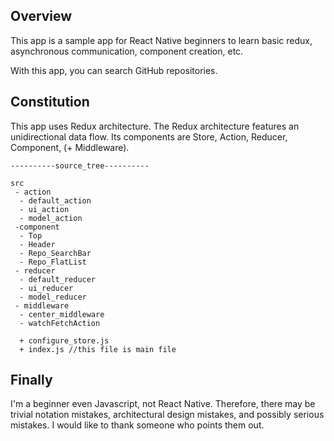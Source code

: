 ## Overview

This app is a sample app for React Native beginners to learn basic redux, 
asynchronous communication, component creation, etc.

With this app, you can search GitHub repositories.

## Constitution

This app uses Redux architecture. 
The Redux architecture features an unidirectional data flow. 
Its components are Store, Action, Reducer, Component, (+ Middleware).

```
----------source_tree----------

src
 - action
  - default_action
  - ui_action
  - model_action
 -component
  - Top
  - Header
  - Repo_SearchBar
  - Repo_FlatList
 - reducer
  - default_reducer
  - ui_reducer
  - model_reducer
 - middleware
  - center_middleware
  - watchFetchAction
  
  + configure_store.js 
  + index.js //this file is main file
```


## Finally

I'm a beginner even Javascript, not React Native. 
Therefore, there may be trivial notation mistakes, 
architectural design mistakes, and possibly serious mistakes. 
I would like to thank someone who points them out.
